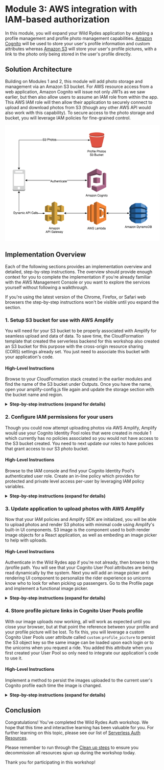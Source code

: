 # Module 3: AWS integration with IAM-based authorization

In this module, you will expand your Wild Rydes application by enabling a profile management and profile photo management capabilities. [Amazon Cognito](https://aws.amazon.com/cognito/) will be used to store your user's profile information and custom attributes whereas [Amazon S3](https://aws.amazon.com/s3/) will store your user's profile pictures, with a link to the photo only being stored in the user's profile directly.

## Solution Architecture

Building on Modules 1 and 2, this module will add photo storage and management via an Amazon S3 bucket. For AWS resource access from a web application, Amazon Cognito will issue not only JWTs as we saw earlier, but then also allow users to assume an IAM role from within the app. This AWS IAM role will then allow their application to securely connect to upload and download photos from S3 (though any other AWS API would also work with this capability). To secure access to the photo storage and bucket, you will leverage IAM policies for fine-grained control.

![Module 3 architecture](../images/wildrydes-module3-architecture.png)

## Implementation Overview

Each of the following sections provides an implementation overview and detailed, step-by-step instructions. The overview should provide enough context for you to complete the implementation if you're already familiar with the AWS Management Console or you want to explore the services yourself without following a walkthrough.

If you're using the latest version of the Chrome, Firefox, or Safari web browsers the step-by-step instructions won't be visible until you expand the section.

### 1. Setup S3 bucket for use with AWS Amplify

You will need for your S3 bucket to be properly associated with Amplify for seamless upload and data of data. To save time, the CloudFormation template that created the serverless backend for this workshop also created an S3 bucket for this purpose with the cross-origin resource sharing (CORS) settings already set. You just need to associate this bucket with your application's code.

#### High-Level Instructions

Browse to your CloudFormation stack created in the earlier modules and find the name of the S3 bucket under Outputs. Once you have the name, open your amplify-config.js file again and update the storage section with the bucket name and region.

<details>
<summary><strong>Step-by-step instructions (expand for details)</strong></summary><p>

1. Go the AWS Management Console, click **Services** then select **CloudFormation** under Management Tools.

1. In the CloudFormation console, click on your Wild Rydes stack name, such as `WildRydesAPI`.

1. Click on the **Outputs** tab.

1. Copy your bucket name to your clipboard. It is the name shown under `Value` for the key called `WildRydesProfilePicturesBucket`.

1. Next, return to your Cloud9 IDE and open the file `/website/src/amplify-config.js`.

1. Fill in values for both the bucket name, which you just copied, as well as the region where you created the bucket.

1. Your final structure for the storage configuration of `amplify-config.js` should look like the following.

```
    Storage: {
        bucket: 'wildrydes-profilepicturesbucket-1rmvuic97osxd',
        region: 'us-east-1'
    }
```

</p></details>

### 2. Configure IAM permissions for your users

Though you could now attempt uploading photos via AWS Amplify, Amplify would use your Cognito Identity Pool roles that were created in module 1 which currently has no policies associated so you would not have access to the S3 bucket created. You need to next update our roles to have policies that grant access to our S3 photo bucket.

#### High-Level Instructions

Browse to the IAM console and find your Cognito Identity Pool's authenticated user role. Create an in-line policy which provides for protected and private level access per-user by leveraging IAM policy variables.

<details>
<summary><strong>Step-by-step instructions (expand for details)</strong></summary><p>

1. Go the AWS Management Console, click **Services** then select **IAM** under Security, Identity, and Compliance.

1. Choose **Roles**.

1. Search for `WildRydes` to find the two roles which were created by Cognito Identity Pools when you created the Identity Pool in module one. Should you not be able to find the roles here, you can alternatively go to the **Cognito Federated Identities** console, find the correct identity pool, then click **Edit Identity Pool** in the top-right corner to see the roles listed. Each identity pool has both an Unauthenticated user role and an Authenticated user role.

1. Once you have found the names of the roles, go back to the IAM console and select the `Auth` role for your authenticated users.

1. We want to grant permissions to this role which are only applicable to this role so we will use an inline policy, which would be deleted if this role were ever deleted.

1. Choose **Add inline policy** on the right-hand side to create a new inline policy associated to this IAM role.

1. Choose the **JSON** tab to allow you to free-form edit the new policy.

1. Paste the following IAM policy statements for S3 access. After pasting, you will need to go replace the bucket name listed in all caps with your bucket name (a total of 4 times). Be sure to leave the parts of the resource names before and after the replacement value alone and not accidentally modify them.

```
{
    "Version": "2012-10-17",
    "Statement": [
        {
            "Effect": "Allow",
            "Action": [
                "s3:PutObject",
                "s3:GetObject",
                "s3:GetObjectVersion",
                "s3:DeleteObject",
                "s3:DeleteObjectVersion"
            ],
            "Resource": "arn:aws:s3:::REPLACE_ME_WITH_YOUR_BUCKET_NAME/private/${aws:userid}/*"
        },
        {
            "Effect": "Allow",
            "Action": [
                "s3:GetObject",
                "s3:GetObjectVersion"
            ],
            "Resource": "arn:aws:s3:::REPLACE_ME_WITH_YOUR_BUCKET_NAME/protected/*"
        },
        {
            "Effect": "Allow",
            "Action": [
                "s3:PutObject",
                "s3:DeleteObject",
                "s3:DeleteObjectVersion"
            ],
            "Resource": "arn:aws:s3:::REPLACE_ME_WITH_YOUR_BUCKET_NAME/protected/${aws:userid}/*"
        },
        {
            "Effect": "Allow",
            "Action": [
                "s3:PutObject",
                "s3:GetObject",
                "s3:GetObjectVersion",
                "s3:DeleteObject",
                "s3:DeleteObjectVersion"
            ],
            "Resource": "arn:aws:s3:::REPLACE_ME_WITH_YOUR_BUCKET_NAME/public/*"
        }
    ]
}
```
1. Choose **Review policy**

1. After reviewing for accuracy and any syntax errors, choose **Create policy.**

</p></details>

### 3. Update application to upload photos with AWS Amplify

Now that your IAM policies and Amplify SDK are initialized, you will be able to upload photos and render S3 photos with minimal code using Amplify's built-in UI components. S3 image is the component used to both render image objects for a React application, as well as embeding an image picker to help with uploads.

#### High-Level Instructions

Authenticate in the Wild Rydes app if you're not already, then browse to the /profile path. You will see that your Cognito User Pool attributes are being read dynamically by the system. Next you will add an image picker and rendering UI component to personalize the rider experience so unicorns know who to look for when picking up passengers. Go to the Profile page and implement a functional image picker.

<details>
<summary><strong>Step-by-step instructions (expand for details)</strong></summary><p>

1. After logging in to Wild Rydes (if you're not authenticated already), browse to the **/profile** path.

1. You should see that your e-mail address and phone number you registered with are displayed (which are all of your currently populated attributes).

1. Open your Cloud9 IDE environment and open the file at `/website/src/pages/Profile.js`.

1. Uncomment the line that says **S3Image**. This instantiates an Amplify UI component for React apps for image rendering and uploading and only requires this single line of code.

1. Go back to the Wild Rydes app and visit the **/profile** path after logging in. You should now be able to upload photos with the new image picker.

</p></details>

### 4. Store profile picture links in Cognito User Pools profile

With our image uploads now working, all will work as expected until you close your browser, but at that point the reference between your profile and your profile picture will be lost. To fix this, you will leverage a custom Cognito User Pools user attribute called `custom:profile_picture` to persist the S3 object key so the same image can be loaded upon each login or to the unicorns when you request a ride. You added this attribute when you first created your User Pool so only need to integrate our application's code to use it.

#### High-Level Instructions

Implement a method to persist the images uploaded to the current user's Cognito profile each time the image is changed.

<details>
<summary><strong>Step-by-step instructions (expand for details)</strong></summary><p>

1. Open your Cloud9 IDE environment and open the file at `/website/src/pages/Profile.js`.

1. The S3Image UI component has a built-in method called `onImageLoad` which provides in its invocation the full URL of any image uploaded. We will make use of this built-in function to persist our image URLs out to Cognito.

1. Replace the existing `onImageLoad` function with the following code:

```
async onImageLoad(url) {
    if (!this.state.user.getSession) { return };
    console.log('Profile Picture URL:', url);
    try {
        let result = await Auth.updateUserAttributes(this.state.user, {
            'custom:profile_picture': this.state.image_key
        });
        console.log(result);
    } catch (ex) {
        console.error('Attribute update error:', ex);
    }
}
```

1. Now with this new method in place, upload a new photo after logging into Wild Rydes then close your browser. Open a new window and try logging in again. Your photo should load as it did previously.

</p></details>

## Conclusion

Congratulations! You've completed the Wild Rydes Auth workshop. We hope that this time and interactive learning has been valuable for you. For further learning on this topic, please see our list of [Serverless Auth Resources](../Resources.md).

Please remember to run through the [Clean up steps](../9_CleanUp) to ensure you decommission all resources spun up during the workshop today.

Thank you for participating in this workshop!